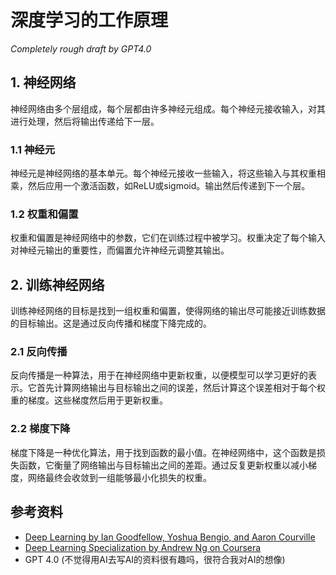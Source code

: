 # 深度学习的工作原理

*Completely rough draft by GPT4.0*

## 1. 神经网络

神经网络由多个层组成，每个层都由许多神经元组成。每个神经元接收输入，对其进行处理，然后将输出传递给下一层。

### 1.1 神经元

神经元是神经网络的基本单元。每个神经元接收一些输入，将这些输入与其权重相乘，然后应用一个激活函数，如ReLU或sigmoid。输出然后传递到下一个层。

### 1.2 权重和偏置

权重和偏置是神经网络中的参数，它们在训练过程中被学习。权重决定了每个输入对神经元输出的重要性，而偏置允许神经元调整其输出。

## 2. 训练神经网络

训练神经网络的目标是找到一组权重和偏置，使得网络的输出尽可能接近训练数据的目标输出。这是通过反向传播和梯度下降完成的。

### 2.1 反向传播

反向传播是一种算法，用于在神经网络中更新权重，以便模型可以学习更好的表示。它首先计算网络输出与目标输出之间的误差，然后计算这个误差相对于每个权重的梯度。这些梯度然后用于更新权重。

### 2.2 梯度下降

梯度下降是一种优化算法，用于找到函数的最小值。在神经网络中，这个函数是损失函数，它衡量了网络输出与目标输出之间的差距。通过反复更新权重以减小梯度，网络最终会收敛到一组能够最小化损失的权重。

## 参考资料

- [Deep Learning by Ian Goodfellow, Yoshua Bengio, and Aaron Courville](http://www.deeplearningbook.org/)
- [Deep Learning Specialization by Andrew Ng on Coursera](https://www.coursera.org/specializations/deep-learning)
- GPT 4.0 (不觉得用AI去写AI的资料很有趣吗，很符合我对AI的想像)
